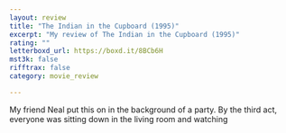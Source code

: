 ```yaml
---
layout: review
title: "The Indian in the Cupboard (1995)"
excerpt: "My review of The Indian in the Cupboard (1995)"
rating: ""
letterboxd_url: https://boxd.it/8BCb6H
mst3k: false
rifftrax: false
category: movie_review

---
```


My friend Neal put this on in the background of a party. By the third act, everyone was sitting down in the living room and watching